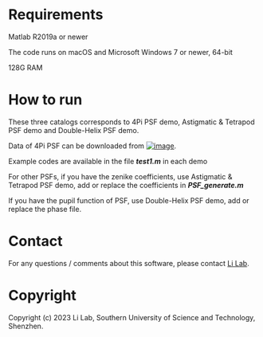 # Requirements
Matlab R2019a or newer  

The code runs on macOS and Microsoft Windows 7 or newer, 64-bit

128G RAM

# How to run
These three catalogs corresponds to 4Pi PSF demo, Astigmatic & Tetrapod PSF demo and Double-Helix PSF demo.

Data of 4Pi PSF can be downloaded from [![image](https://user-images.githubusercontent.com/67769465/200457603-cc37c13e-109e-4289-981e-fd0e172fd83f.png)](https://doi.org/10.5281/zenodo.8340047).

Example codes are available in the file ***test1.m*** in each demo 

For other PSFs, if you have the zenike coefficients, use Astigmatic & Tetrapod PSF demo, add or replace the coefficients in ***PSF_generate.m***

If you have the pupil function of PSF, use Double-Helix PSF demo, add or replace the phase file.

# Contact
For any questions / comments about this software, please contact [Li Lab](https://faculty.sustech.edu.cn/liym2019/en/).

# Copyright
Copyright (c) 2023 Li Lab, Southern University of Science and Technology, Shenzhen.
